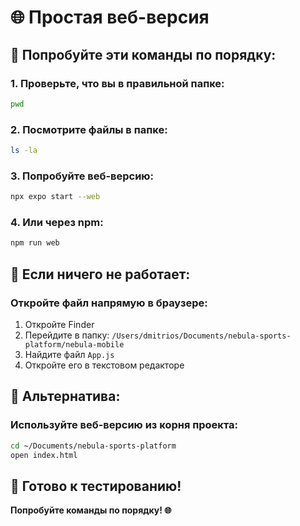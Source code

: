 # 🌐 Простая веб-версия

## 🚀 Попробуйте эти команды по порядку:

### 1. Проверьте, что вы в правильной папке:
```bash
pwd
```

### 2. Посмотрите файлы в папке:
```bash
ls -la
```

### 3. Попробуйте веб-версию:
```bash
npx expo start --web
```

### 4. Или через npm:
```bash
npm run web
```

## 📱 Если ничего не работает:

### Откройте файл напрямую в браузере:
1. Откройте Finder
2. Перейдите в папку: `/Users/dmitrios/Documents/nebula-sports-platform/nebula-mobile`
3. Найдите файл `App.js`
4. Откройте его в текстовом редакторе

## 🎯 Альтернатива:

### Используйте веб-версию из корня проекта:
```bash
cd ~/Documents/nebula-sports-platform
open index.html
```

## 🎯 Готово к тестированию!

**Попробуйте команды по порядку! 🌐**